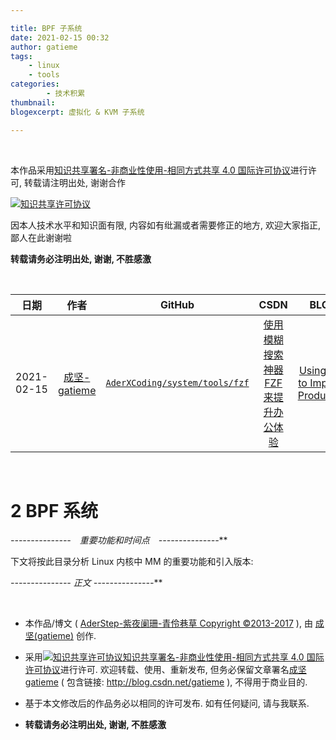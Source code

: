 ```yaml
---

title: BPF 子系统
date: 2021-02-15 00:32
author: gatieme
tags:
    - linux
    - tools
categories:
        - 技术积累
thumbnail:
blogexcerpt: 虚拟化 & KVM 子系统

---
```


<br>

本作品采用<a rel="license" href="http://creativecommons.org/licenses/by-nc-sa/4.0/">知识共享署名-非商业性使用-相同方式共享 4.0 国际许可协议</a>进行许可, 转载请注明出处, 谢谢合作

<a rel="license" href="http://creativecommons.org/licenses/by-nc-sa/4.0/"><img alt="知识共享许可协议" style="border-width:0" src="https://i.creativecommons.org/l/by-nc-sa/4.0/88x31.png" /></a>

因本人技术水平和知识面有限, 内容如有纰漏或者需要修正的地方, 欢迎大家指正, 鄙人在此谢谢啦

**转载请务必注明出处, 谢谢, 不胜感激**

<br>

| 日期 | 作者 | GitHub| CSDN | BLOG |
| ------- |:-------:|:-------:|:-------:|:-------:|
| 2021-02-15 | [成坚-gatieme](https://kernel.blog.csdn.net) | [`AderXCoding/system/tools/fzf`](https://github.com/gatieme/AderXCoding/tree/master/system/tools/fzf) | [使用模糊搜索神器 FZF 来提升办公体验](https://blog.csdn.net/gatieme/article/details/113828826) | [Using FZF to Improve Productivit](https://oskernellab.com/2021/02/15/2021/0215-0001-Using_FZF_to_Improve_Productivity)|


<br>

2   **BPF 系统**
=====================




**-*-*-*-*-*-*-*-*-*-*-*-*-*-*-*　重要功能和时间点　-*-*-*-*-*-*-*-*-*-*-*-*-*-*-***





下文将按此目录分析 Linux 内核中 MM 的重要功能和引入版本:




**-*-*-*-*-*-*-*-*-*-*-*-*-*-*-* 正文 -*-*-*-*-*-*-*-*-*-*-*-*-*-*-***




<br>

*   本作品/博文 ( [AderStep-紫夜阑珊-青伶巷草 Copyright ©2013-2017](http://blog.csdn.net/gatieme) ), 由 [成坚(gatieme)](http://blog.csdn.net/gatieme) 创作.

*   采用<a rel="license" href="http://creativecommons.org/licenses/by-nc-sa/4.0/"><img alt="知识共享许可协议" style="border-width:0" src="https://i.creativecommons.org/l/by-nc-sa/4.0/88x31.png" /></a><a rel="license" href="http://creativecommons.org/licenses/by-nc-sa/4.0/">知识共享署名-非商业性使用-相同方式共享 4.0 国际许可协议</a>进行许可. 欢迎转载、使用、重新发布, 但务必保留文章署名[成坚gatieme](http://blog.csdn.net/gatieme) ( 包含链接: http://blog.csdn.net/gatieme ), 不得用于商业目的.

*   基于本文修改后的作品务必以相同的许可发布. 如有任何疑问, 请与我联系.

*   **转载请务必注明出处, 谢谢, 不胜感激**
<br>

